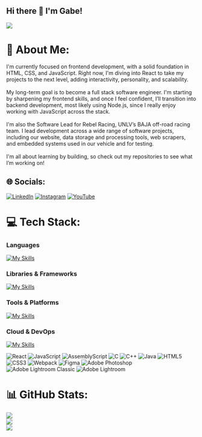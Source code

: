 ## Hi there 👋 I'm Gabe!
![](https://komarev.com/ghpvc/?username=gabegalindo&color=brightgreen&base=100&abbreviated=true)

# 💫 About Me:

I'm currently focused on frontend development, with a solid foundation in HTML, CSS, and JavaScript. Right now, I'm diving into React to take my projects to the next level, adding interactivity, personality, and scalability.<br><br>My long-term goal is to become a full stack software engineer. I'm starting by sharpening my frontend skills, and once I feel confident, I’ll transition into backend development, most likely using Node.js, since I really enjoy working with JavaScript across the stack.<br><br>I'm also the Software Lead for Rebel Racing, UNLV’s BAJA off-road racing team. I lead development across a wide range of software projects, including our website, data storage and processing tools, web scrapers, and embedded systems used in our vehicle and for testing.<br><br>I'm all about learning by building, so check out my repositories to see what I’m working on!

## 🌐 Socials:

[![LinkedIn](https://img.shields.io/badge/LinkedIn-%230077B5.svg?logo=linkedin&logoColor=white)](https://www.linkedin.com/in/gabriel-galindo-0118b219b/)
[![Instagram](https://img.shields.io/badge/Instagram-%23E4405F.svg?logo=Instagram&logoColor=white)](https://instagram.com/gabegalindo) [![YouTube](https://img.shields.io/badge/YouTube-%23FF0000.svg?logo=YouTube&logoColor=white)](https://youtube.com/@gabegalindo)

# 💻 Tech Stack:

### Languages
[![My Skills](https://skillicons.dev/icons?i=js,html,css,c,cpp,py,java,mysql,sqlite,perl&perline=5)](https://skillicons.dev)

### Libraries & Frameworks
[![My Skills](https://skillicons.dev/icons?i=react)](https://skillicons.dev)

### Tools & Platforms
[![My Skills](https://skillicons.dev/icons?i=npm,webpack,babel,bootstrap,netlify,Wordpress,figma,git,github,ps&perline=5)](https://skillicons.dev)

### Cloud & DevOps
[![My Skills](https://skillicons.dev/icons?i=azure,aws)](https://skillicons.dev)


![React](https://img.shields.io/badge/react-%2320232a.svg?style=for-the-badge&logo=react&logoColor=%2361DAFB) ![JavaScript](https://img.shields.io/badge/javascript-%23323330.svg?style=for-the-badge&logo=javascript&logoColor=%23F7DF1E) ![AssemblyScript](https://img.shields.io/badge/assembly%20script-%23000000.svg?style=for-the-badge&logo=assemblyscript&logoColor=white) ![C](https://img.shields.io/badge/c-%2300599C.svg?style=for-the-badge&logo=c&logoColor=white) ![C++](https://img.shields.io/badge/c++-%2300599C.svg?style=for-the-badge&logo=c%2B%2B&logoColor=white) ![Java](https://img.shields.io/badge/java-%23ED8B00.svg?style=for-the-badge&logo=openjdk&logoColor=white) ![HTML5](https://img.shields.io/badge/html5-%23E34F26.svg?style=for-the-badge&logo=html5&logoColor=white) ![CSS3](https://img.shields.io/badge/css3-%231572B6.svg?style=for-the-badge&logo=css3&logoColor=white) ![Webpack](https://img.shields.io/badge/webpack-%238DD6F9.svg?style=for-the-badge&logo=webpack&logoColor=black) ![Figma](https://img.shields.io/badge/figma-%23F24E1E.svg?style=for-the-badge&logo=figma&logoColor=white) ![Adobe Photoshop](https://img.shields.io/badge/adobe%20photoshop-%2331A8FF.svg?style=for-the-badge&logo=adobe%20photoshop&logoColor=white) ![Adobe Lightroom Classic](https://img.shields.io/badge/Adobe%20Lightroom%20Classic-31A8FF.svg?style=for-the-badge&logo=Adobe%20Lightroom%20Classic&logoColor=white) ![Adobe Lightroom](https://img.shields.io/badge/Adobe%20Lightroom-31A8FF.svg?style=for-the-badge&logo=Adobe%20Lightroom&logoColor=white)

# 📊 GitHub Stats:

![](https://github-readme-stats.vercel.app/api?username=gabegalindo&theme=gruvbox&hide_border=false&include_all_commits=true&count_private=true)<br/>
![](https://nirzak-streak-stats.vercel.app/?user=gabegalindo&theme=gruvbox&hide_border=false)<br/>
![](https://github-readme-stats.vercel.app/api/top-langs/?username=gabegalindo&theme=gruvbox&hide_border=false&include_all_commits=true&count_private=true&layout=compact)
